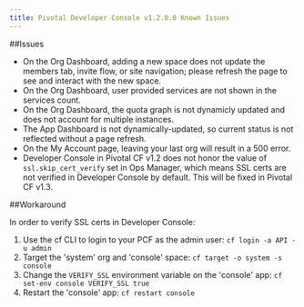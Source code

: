 ```yaml
---
title: Pivotal Developer Console v1.2.0.0 Known Issues
---
```


##Issues

* On the Org Dashboard, adding a new space does not update the members tab, invite flow, or site navigation; please refresh the page to see and interact with the new space.
* On the Org Dashboard, user provided services are not shown in the services count.
* On the Org Dashboard, the quota graph is not dynamicly updated and does not account for multiple instances. 
* The App Dashboard is not dynamically-updated, so current status is not reflected without a page refresh.
* On the My Account page, leaving your last org will result in a 500 error.
* Developer Console in Pivotal CF v1.2 does not honor the value of `ssl.skip_cert_verify` set in Ops Manager, which means SSL certs are not verified in Developer Console by default. This will be fixed in Pivotal CF v1.3. 

##Workaround

In order to verify SSL certs in Developer Console:

  1. Use the cf CLI to login to your PCF as the admin user: `cf login -a API -u admin`
  1. Target the 'system' org and 'console' space: `cf target -o system -s console`
  1. Change the `VERIFY_SSL` environment variable on the 'console' app: `cf set-env console VERIFY_SSL true`
  1. Restart the 'console' app: `cf restart console`
